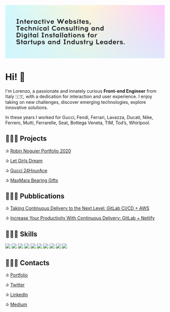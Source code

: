 [![Header](https://raw.githubusercontent.com/lorenzocadamuro/lorenzocadamuro/main/assets/header.png "Header")](https://lorenzocadamuro.com)

# Hi! 👋

I'm Lorenzo, a passionate and innately curious **Front-end Engineer** from Italy 🇮🇹, with a dedication for interaction and user experience. I enjoy taking on new challenges, discover emerging technologies, explore innovative solutions.

In these years I worked for Gucci, Fendi, Ferrari, Lavazza, Ducati, Nike, Ferrero, Mutti, Ferrarelle, Seat, Bottega Veneta, TIM, Tod’s, Whirlpool.


## 🦸🏻‍♂️ Projects

✰ [Robin Noguier Portfolio 2020](https://robin-noguier.com)

✰ [Let Girls Dream](https://www.letgirlsdream.org)

✰ [Gucci 24HourAce](http://24hourace.gucci.com)

✰ [MaxMara Bearing Gifts](https://maxmara-bearinggifts.betteringbrands.com)

## 👨🏻‍🏫 Pubblications

✰ [Taking Continuous Delivery to the Next Level: GitLab CI/CD + AWS](https://medium.com/@lorenzocadamuro/taking-continuous-delivery-to-the-next-level-gitlab-ci-cd-aws-7c7153958fda)

✰ [Increase Your Productivity With Continuous Delivery: GitLab + Netlify](https://medium.com/@lorenzocadamuro/increase-your-productivity-with-continuous-delivery-gitlab-netlify-549b6b3f9a95)

## 👨🏻‍🔧 Skills

![](https://img.shields.io/badge/React-★★★★★-informational?style=flat&logo=React&color=0096ff)
![](https://img.shields.io/badge/Next.js-★★★★★-informational?style=flat&logo=Next.js&color=0096ff)
![](https://img.shields.io/badge/CI/CD-★★★★★-informational?style=flat&logo=Gitlab&color=0096ff)
![](https://img.shields.io/badge/Vue-★★★★☆-informational?style=flat&logo=Vue.js&color=617f9b)
![](https://img.shields.io/badge/Nuxt.js-★★★★☆-informational?style=flat&logo=Nuxt.js&color=617f9b)
![](https://img.shields.io/badge/Three.js-★★★☆☆-informational?style=flat&logo=WebGL&color=617f9b)
![](https://img.shields.io/badge/GLSL-★★★☆☆-informational?style=flat&logo=WebGL&color=617f9b)
![](https://img.shields.io/badge/AWS-★★★☆☆-informational?style=flat&logo=Amazon_AWS&color=617f9b)
![](https://img.shields.io/badge/Node.js-★★★☆☆-informational?style=flat&logo=Node.js&color=617f9b)
![](https://img.shields.io/badge/Docker-★★☆☆☆-informational?style=flat&logo=Docker&color=617f9b)

## 👨🏻‍💼 Contacts

✰ [Portfolio](https://lorenzocadamuro.com)

✰ [Twitter](https://twitter.com/lorenzocadamuro)

✰ [LinkedIn](https://www.linkedin.com/in/lorenzocadamuro)

✰ [Medium](https://medium.com/@lorenzocadamuro)
